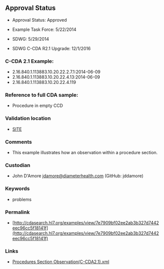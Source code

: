 ## Approval Status 

* Approval Status: Approved
* Example Task Force: 5/22/2014
* SDWG: 5/29/2014

* SDWG C-CDA R2.1 Upgrade: 12/1/2016    

### C-CDA 2.1 Example:

* 2.16.840.1.113883.10.20.22.2.7.1:2014-06-09
* 2.16.840.1.113883.10.20.22.4.13:2014-06-09
* 2.16.840.1.113883.10.20.22.4.119

### Reference to full CDA sample:
* Procedure in empty CCD


### Validation location

* [SITE](https://site.healthit.gov/sandbox-ccda/ccda-validator)


### Comments

* This example illustrates how an observation within a procedure section.
### Custodian

* John D'Amore jdamore@diameterhealth.com (GitHub: jddamore)



### Keywords

* problems

### Permalink

* [http://cdasearch.hl7.org/examples/view/7e7909bf02ee2ab3b327d7442eec96cc5f18141f](http://cdasearch.hl7.org/examples/view/7e7909bf02ee2ab3b327d7442eec96cc5f18141f)

### Links

* [Procedures Section Observation(C-CDA2.1).xml](https://github.com/HL7/C-CDA-Examples/tree/master/Procedures/Procedures%20Section%20Observation%20Entry/Procedures%20Section%20Observation%28C-CDA2.1%29.xml)
